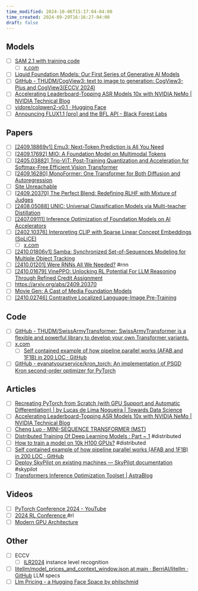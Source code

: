 ```yaml
---
time_modified: 2024-10-06T15:17:04-04:00
time_created: 2024-09-29T16:16:27-04:00
draft: false
---
```


## Models
- [ ] [SAM 2.1 with training code](https://github.com/facebookresearch/sam2)
	- [ ] [x.com](https://x.com/nikhilaravi/status/1840847032371560520)
- [ ] [Liquid Foundation Models: Our First Series of Generative AI Models](https://www.liquid.ai/liquid-foundation-models)
- [ ] [GitHub - THUDM/CogView3: text to image to  generation: CogView3-Plus and CogView3(ECCV 2024)](https://github.com/THUDM/CogView3)
- [ ] [Accelerating Leaderboard-Topping ASR Models 10x with NVIDIA NeMo | NVIDIA Technical Blog](https://developer.nvidia.com/blog/accelerating-leaderboard-topping-asr-models-10x-with-nvidia-nemo/)
- [ ] [vidore/colqwen2-v0.1 · Hugging Face](https://huggingface.co/vidore/colqwen2-v0.1)
- [ ] [Announcing FLUX1.1 \[pro\] and the BFL API - Black Forest Labs](https://blackforestlabs.ai/announcing-flux-1-1-pro-and-the-bfl-api/)
## Papers
- [ ] [\[2409.18869v1\] Emu3: Next-Token Prediction is All You Need](https://arxiv.org/abs/2409.18869v1)
- [ ] [\[2409.17692\] MIO: A Foundation Model on Multimodal Tokens](https://arxiv.org/abs/2409.17692)
- [ ] [\[2405.03882\] Trio-ViT: Post-Training Quantization and Acceleration for Softmax-Free Efficient Vision Transformer](https://arxiv.org/abs/2405.03882)
- [ ] [\[2409.16280\] MonoFormer: One Transformer for Both Diffusion and Autoregression](https://arxiv.org/abs/2409.16280)
- [ ] [Site Unreachable](https://arxiv.org/abs/2409.20566)
- [ ] [\[2409.20370\] The Perfect Blend: Redefining RLHF with Mixture of Judges](https://arxiv.org/abs/2409.20370)
- [ ] [\[2408.05088\] UNIC: Universal Classification Models via Multi-teacher Distillation](https://arxiv.org/abs/2408.05088)
- [ ] [\[2407.09111\] Inference Optimization of Foundation Models on AI Accelerators](https://arxiv.org/abs/2407.09111)
- [ ] [\[2402.10376\] Interpreting CLIP with Sparse Linear Concept Embeddings (SpLiCE)](https://arxiv.org/abs/2402.10376)
	- [ ] [x.com](https://x.com/alex_oesterling/status/1841592274553057485)
- [ ] [\[2410.01806v1\] Samba: Synchronized Set-of-Sequences Modeling for Multiple Object Tracking](https://arxiv.org/abs/2410.01806v1)
- [ ] [\[2410.01201\] Were RNNs All We Needed?](https://arxiv.org/abs/2410.01201) #rnn 
- [ ] [\[2410.01679\] VinePPO: Unlocking RL Potential For LLM Reasoning Through Refined Credit Assignment](https://arxiv.org/abs/2410.01679)
- [ ] https://arxiv.org/abs/2409.20370
- [ ] [Movie Gen: A Cast of Media Foundation Models](https://ai.meta.com/static-resource/movie-gen-research-paper)
- [ ] [\[2410.02746\] Contrastive Localized Language-Image Pre-Training](https://arxiv.org/abs/2410.02746)
## Code
- [ ] [GitHub - THUDM/SwissArmyTransformer: SwissArmyTransformer is a flexible and powerful library to develop your own Transformer variants.](https://github.com/THUDM/SwissArmyTransformer)
- [ ] [x.com](https://x.com/FerdinandMom/status/1841419180702351369)
	- [ ] [Self contained example of how pipeline parallel works (AFAB and 1F1B) in 200 LOC · GitHub](https://gist.github.com/3outeille/a3d4d91bb07af64c8f33d5aaee5145fe) 
- [ ] [GitHub - evanatyourservice/kron\_torch: An implementation of PSGD Kron second-order optimizer for PyTorch](https://github.com/evanatyourservice/kron_torch)

## Articles
- [ ] [Recreating PyTorch from Scratch (with GPU Support and Automatic Differentiation) | by Lucas de Lima Nogueira | Towards Data Science](https://towardsdatascience.com/recreating-pytorch-from-scratch-with-gpu-support-and-automatic-differentiation-8f565122a3cc)
- [ ] [Accelerating Leaderboard-Topping ASR Models 10x with NVIDIA NeMo | NVIDIA Technical Blog](https://developer.nvidia.com/blog/accelerating-leaderboard-topping-asr-models-10x-with-nvidia-nemo/)
- [ ] [Cheng Luo - MINI-SEQUENCE TRANSFORMER (MST)](https://wdlctc.github.io/mst.html)
- [ ] [Distributed Training Of Deep Learning Models : Part \~ 1](https://vaibhawvipul.github.io/2024/09/29/Distributed-Training-of-Deep-Learning-models-Part-~-1.html) #distributed
- [ ] [How to train a model on 10k H100 GPUs?](https://soumith.ch/blog/2024-10-02-training-10k-scale.md.html) #distributed 
- [ ] [Self contained example of how pipeline parallel works (AFAB and 1F1B) in 200 LOC · GitHub](https://gist.github.com/3outeille/a3d4d91bb07af64c8f33d5aaee5145fe)
- [ ] [Deploy SkyPilot on existing machines — SkyPilot documentation](https://skypilot.readthedocs.io/en/latest/reservations/existing-machines.html) #skypilot
- [ ] [Transformers Inference Optimization Toolset | AstraBlog](https://astralord.github.io/posts/transformer-inference-optimization-toolset/)

## Videos
- [ ] [PyTorch Conference 2024 - YouTube](https://www.youtube.com/playlist?list=PL_lsbAsL_o2B_znuvm-pDtV_cRhpqZb8l)
- [ ] [2024 RL Conference ](https://youtube.com/playlist?list=PLEA9Mnr-L18lI_I-EkyAc1-gXgBj52oV5&si=nHmif-Q7iD1gu2u2) #rl
- [ ] [Modern GPU Architecture](https://youtu.be/whPSD8sdx-0?si=PBPU2woJPHaf0E8n)

## Other
- [ ] ECCV
	- [ ] [ILR2024](https://ilr-workshop.github.io/ECCVW2024/) instance level recognition
- [ ] [litellm/model\_prices\_and\_context\_window.json at main · BerriAI/litellm · GitHub](https://github.com/BerriAI/litellm/blob/main/model_prices_and_context_window.json) LLM specs
- [ ] [Llm Pricing - a Hugging Face Space by philschmid](https://huggingface.co/spaces/philschmid/llm-pricing)